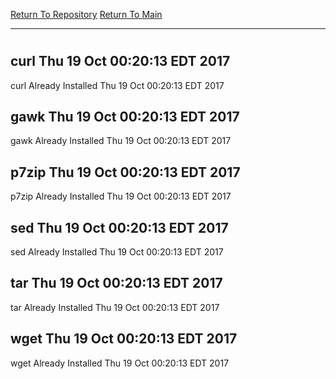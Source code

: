 [Return To Repository](https://github.com/deathbybandaid/piholeparser/)
[Return To Main](https://github.com/deathbybandaid/piholeparser/blob/master/RecentRunLogs/Mainlog.md)
____________________________________
# 
## curl Thu 19 Oct 00:20:13 EDT 2017
curl Already Installed Thu 19 Oct 00:20:13 EDT 2017
## gawk Thu 19 Oct 00:20:13 EDT 2017
gawk Already Installed Thu 19 Oct 00:20:13 EDT 2017
## p7zip Thu 19 Oct 00:20:13 EDT 2017
p7zip Already Installed Thu 19 Oct 00:20:13 EDT 2017
## sed Thu 19 Oct 00:20:13 EDT 2017
sed Already Installed Thu 19 Oct 00:20:13 EDT 2017
## tar Thu 19 Oct 00:20:13 EDT 2017
tar Already Installed Thu 19 Oct 00:20:13 EDT 2017
## wget Thu 19 Oct 00:20:13 EDT 2017
wget Already Installed Thu 19 Oct 00:20:13 EDT 2017
